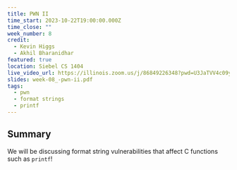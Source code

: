 ```yaml
---
title: PWN II
time_start: 2023-10-22T19:00:00.000Z
time_close: ""
week_number: 8
credit:
  - Kevin Higgs
  - Akhil Bharanidhar
featured: true
location: Siebel CS 1404
live_video_url: https://illinois.zoom.us/j/86849226348?pwd=U3JaTVV4c09yc1I1NXU2OTlZWUVQQT09
slides: week-08_-pwn-ii.pdf
tags:
  - pwn
  - format strings
  - printf
---
```

## Summary

We will be discussing format string vulnerabilities that affect C functions such as `printf`!